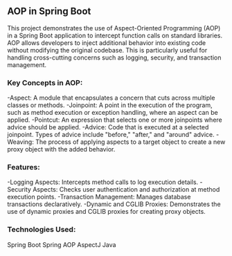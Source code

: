 ## AOP in Spring Boot
This project demonstrates the use of Aspect-Oriented Programming (AOP) in a Spring Boot application to intercept function calls on standard libraries. AOP allows developers to inject additional behavior into existing code without modifying the original codebase. This is particularly useful for handling cross-cutting concerns such as logging, security, and transaction management.

### Key Concepts in AOP:
-Aspect: A module that encapsulates a concern that cuts across multiple classes or methods.
-Joinpoint: A point in the execution of the program, such as method execution or exception handling, where an aspect can be applied.
-Pointcut: An expression that selects one or more joinpoints where advice should be applied.
-Advice: Code that is executed at a selected joinpoint. Types of advice include "before," "after," and "around" advice.
-Weaving: The process of applying aspects to a target object to create a new proxy object with the added behavior.

### Features:
-Logging Aspects: Intercepts method calls to log execution details.
-Security Aspects: Checks user authentication and authorization at method execution points.
-Transaction Management: Manages database transactions declaratively.
-Dynamic and CGLIB Proxies: Demonstrates the use of dynamic proxies and CGLIB proxies for creating proxy objects.

### Technologies Used:
Spring Boot
Spring AOP
AspectJ
Java
